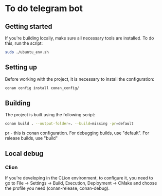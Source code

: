 # To do telegram bot

## Getting started
If you're building locally, make sure all necessary tools are installed. To do this, run the script:

```bash
sudo ./ubuntu_env.sh
```

## Setting up
Before working with the project, it is necessary to install the configuration:
```bash
conan config install conan_config/
```

## Building
The project is built using the following script:
```bash
conan build . --output-folder=. --build=missing -pr=default
```
pr - this is conan configuration. 
For debugging builds, use "default".
For release builds, use "build"

## Local debug

### Clion
If you're developing in the CLion environment, to configure it, you need to go to File -> Settings -> Build, Execution, Deployment -> CMake and choose the profile you need (conan-release, conan-debug).
